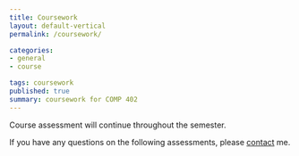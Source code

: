```yaml
---
title: Coursework
layout: default-vertical
permalink: /coursework/

categories:
- general
- course

tags: coursework
published: true
summary: coursework for COMP 402
---
```


Course assessment will continue throughout the semester.

If you have any questions on the following assessments, please [contact](/contact) me.
